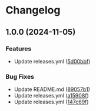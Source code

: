 # Changelog

## 1.0.0 (2024-11-05)


### Features

* Update releases.yml ([5d00bbf](https://github.com/dlopez-bioinfo/test/commit/5d00bbf9964f3a62f641907fef406cfc197a56b5))


### Bug Fixes

* Update README.md ([89057b1](https://github.com/dlopez-bioinfo/test/commit/89057b1d2eb25f32713fd5573feb3de0cd65e30a))
* Update releases.yml ([a15908f](https://github.com/dlopez-bioinfo/test/commit/a15908f6ae97b47cfe7b5dd0551fd2aa49ea02a9))
* Update releases.yml ([147c69f](https://github.com/dlopez-bioinfo/test/commit/147c69ff243a4a27bc38f88f1fe84fd842f64934))
